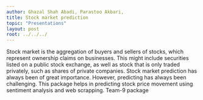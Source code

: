 ```yaml
---
author: Ghazal Shah Abadi, Parastoo Akbari, 
title: Stock market prediction
topic: "Presentations"
layout: post
root: ../../../
---
```


Stock market is the aggregation of buyers and sellers of stocks, which represent ownership claims on businesses. This might include securities listed on a public stock exchange, as well as stock that is only traded privately, such as shares of private companies. Stock market prediction has always been of great importance. However, predicting has always been challenging. This package helps in predicting stock price movement using sentiment analysis and web scrapping. Team-9 package